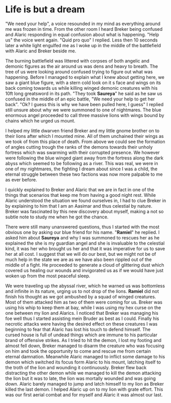 # Life is but a dream
"We need your help", a voice resounded in my mind as everything around me was frozen in time. From the other room I heard Breker being confused and Alaric responding in equal confusion about what is happening. "Help us" the voice went again. "Quid pro quo" I replied. Less then 10 seconds later a white light engulfed me as I woke up in the middle of the battlefield with Alaric and Breker beside me.

The burning battlefield was littered with corpses of both angelic and demonic figures as the air around us was dens and heavy to breath. The tree of us were looking around confused trying to figure out what was happening. Before I managed to explain what I knew about getting here, we saw a giant blue figure, with a stern cold look on it s face and wings on its back coming towards us while killing winged demonic creatures with his 10ft long greatsword in its path. "They took **Saureya**" he said as he saw us confused in the middle of an epic battle, "We need your help to get her back". "Ok? I guess this is why we have been pulled here, I guess" I replied still unsure about why we were summoned to one of nightmares. The blue enormous angel proceeded to call three massive lions with wings bound by chains which he urged us mount.

I helped my little dwarven friend Breker and my little gnome brother on to their lions after which I mounted mine. All of them unchained their wings as we took of from this place of death. From above we could see the formation of angles cutting trough the ranks of the demons towards their unholy fortress which was swarming with their corrupted presence. We however were following the blue winged giant away from the fortress along the dark abyss which seemed to be following as a river. This was real, we were in one of my nightmares, the fighting I dream about since I was a child, the eternal struggle between these two factions was now more palpable to me as ever before.

I quickly explained to Breker and Alaric that we are in fact in one of the things that scenarios that keep me from having a good night rest. While Alaric understood the situation we found ourselves in, I had to clue Breker in by explaining to him that I am an Aasimar and thus celestial by nature. Breker was fascinated by this new discovery about myself, making a not so subtle note to study me when he got the chance.

There were still many unanswered questions, thus I started with the most obvious one by asking our blue friend for his name. "**Ramiel**" he replied. I asked him about **Saureya** and why I was summoned to rescues her as he explained the she is my guardian angel and she is invaluable to the celestial kind, it was her who brought us her and that it was imperative for us to save her at all cost. I suggest that we will do our best, but we might not be of much help in the state we are as we have also been rippled out of the middle of a fight. He proceeded to generate a cloud of glittering dust which covered us healing our wounds and invigorated us as if we would have just woken up from the most peaceful sleep.

We were traveling up the abyssal river, which he warned us was bottomless and infinite in its nature, urging us to not drop of the lions. **Ramiel** did not finish his thought as we got ambushed by a squad of winged creatures. Most of them attacked him as two of them were coming for us. Breker was using his whip to keep them at bay, while I was using my hex curse on the one between my lion and Alarics. I noticed that Breker was managing his foe well thus I started assisting mein Bruder as best as I could. Finally his necrotic attacks were having the desired effect on these creatures I was beginning to fear that Alaric has lost his touch to defend himself. The cursed house is full of undead things which are immune to his particular brand of offensive strikes. As I tried to hit the demon, I lost my footing and almost fell down, Breker managed to disarm the creature who was focusing on him and took the opportunity to come and rescue me from certain eternal damnation. Meanwhile Alaric managed to inflict some damage to his demon which switched its focus form Alaric to his mount, latching itself to the troth of the lion and wounding it continuously. Breker flew back distracting the other demon while we managed to kill the demon attacking the lion but it was to late, the lion was mortally wounded and was going down. Alaric barely managed to jump and latch himself to my lion as Breker killed the last demon. I helped Alaric up on to my lion with grate effort. This was our first aerial combat and for myself and Alaric it was almost our last.  

